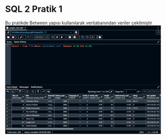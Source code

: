 # SQL 2 Pratik 1
Bu pratikde Between yapısı kullanılarak veritabanından veriler çekilmiştir
![Örenk Resim](https://github.com/OsmanOzyasar/SQL_projects/blob/main/SQL_2/SQL2_Pratik_1/image(1).png)
